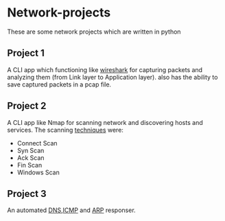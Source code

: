 # Network-projects

These are some network projects which are written in python

## Project 1

A CLI app which functioning like [wireshark](https://en.wikipedia.org/wiki/Wireshark) for capturing packets and analyzing them (from Link layer to Application layer). also has the ability to save captured packets in a pcap file.

## Project 2

A CLI app like Nmap for scanning network and discovering hosts and services. The scanning [techniques](https://nmap.org/book/man-port-scanning-techniques.html) were:
- Connect Scan
- Syn Scan
- Ack Scan
- Fin Scan
- Windows Scan

## Project 3

An automated [DNS](https://en.wikipedia.org/wiki/Domain_Name_System),[ICMP](https://en.wikipedia.org/wiki/Internet_Control_Message_Protocol) and [ARP](https://en.wikipedia.org/wiki/Address_Resolution_Protocol) responser.

